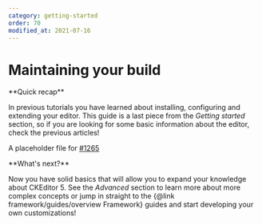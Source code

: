 ```yaml
---
category: getting-started
order: 70
modified_at: 2021-07-16
---
```


# Maintaining your build

<info-box hint>
**Quick recap**

In previous tutorials you have learned about installing, configuring and extending your editor. This guide is a last piece from the *Getting started* section, so if you are looking for some basic information about the editor, check the previous articles!
</info-box>

A placeholder file for [#1265](https://github.com/cksource/ckeditor5-internal/issues/1265)

<info-box hint>
**What's next?**

Now you have solid basics that will allow you to expand your knowledge about CKEditor 5. See the *Advanced* section to learn more about more complex concepts or jump in straight to the {@link framework/guides/overview Framework} guides and start developing your own customizations!
</info-box>